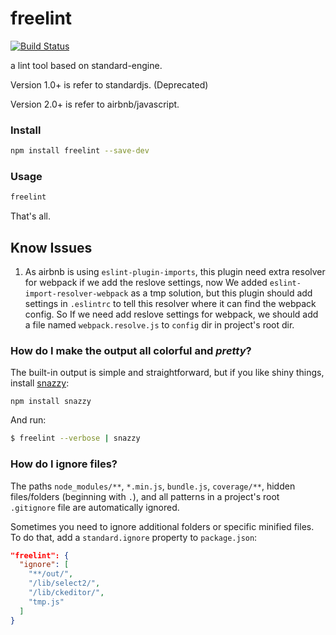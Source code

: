 # freelint

[![Build Status](https://travis-ci.org/zslucky/freelint.svg?branch=master)](https://travis-ci.org/zslucky/freelint)

a lint tool based on standard-engine.

Version 1.0+ is refer to standardjs. (Deprecated)

Version 2.0+ is refer to airbnb/javascript.

### Install
```bash
npm install freelint --save-dev
```

### Usage
```bash
freelint
```

That's all.


## Know Issues
1. As airbnb is using `eslint-plugin-imports`, this plugin need extra resolver for webpack if we add the reslove settings, now We added `eslint-import-resolver-webpack` as a tmp solution, but this plugin should 
add settings in `.eslintrc` to tell this resolver where it can find the webpack config.
So If we need add reslove settings for webpack, we should add a file named `webpack.resolve.js` to `config` dir in project's root dir. 

### How do I make the output all colorful and *pretty*?

The built-in output is simple and straightforward, but if you like shiny things,
install [snazzy](https://www.npmjs.com/package/snazzy):

```
npm install snazzy
```

And run:

```bash
$ freelint --verbose | snazzy
```

### How do I ignore files?

The paths `node_modules/**`, `*.min.js`, `bundle.js`, `coverage/**`, hidden files/folders
(beginning with `.`), and all patterns in a project's root `.gitignore` file are
automatically ignored.

Sometimes you need to ignore additional folders or specific minified files. To do that, add
a `standard.ignore` property to `package.json`:

```json
"freelint": {
  "ignore": [
    "**/out/",
    "/lib/select2/",
    "/lib/ckeditor/",
    "tmp.js"
  ]
}
```